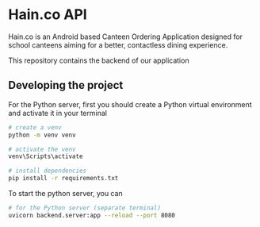 # Hain.co API

Hain.co is an Android based Canteen Ordering Application designed for school canteens aiming for a
better, contactless dining experience. 

This repository contains the backend of our application

## Developing the project

For the Python server, first you should create a Python virtual environment and activate it in your terminal

```bash
# create a venv
python -m venv venv

# activate the venv
venv\Scripts\activate

# install dependencies
pip install -r requirements.txt
```

To start the python server, you can 

```bash
# for the Python server (separate terminal)
uvicorn backend.server:app --reload --port 8080
```